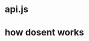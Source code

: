 # api.js
# how dosent works
<script src="https://github.com/awwsssssssss/api.js/raw/main/readapis.js" async cross="widget" country="USA"></script>
